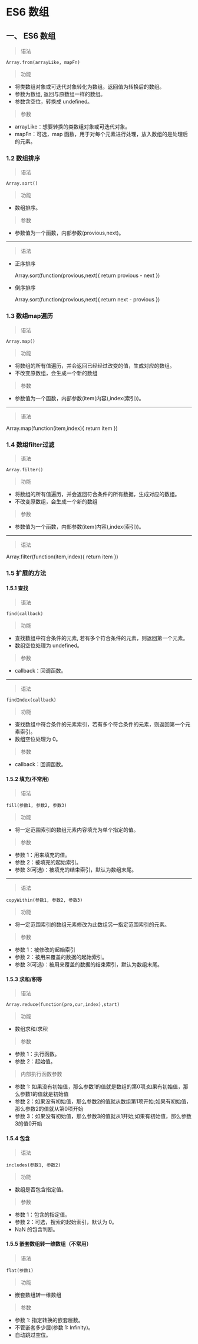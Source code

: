 # ES6 数组

## 一、 ES6 数组

> 语法

    Array.from(arrayLike, mapFn)

> 功能

- 将类数组对象或可迭代对象转化为数组。返回值为转换后的数组。
- 参数为数组, 返回与原数组一样的数组。
- 参数含空位，转换成 undefined。

> 参数

- arrayLike：想要转换的类数组对象或可迭代对象。
- mapFn：可选，map 函数，用于对每个元素进行处理，放入数组的是处理后的元素。

### 1.2 数组排序

> 语法

    Array.sort()

> 功能

- 数组排序。

> 参数

- 参数值为一个函数，内部参数(provious,next)。

---

> 语法

- 正序排序

  Array.sort(function(provious,next){
  return provious - next
  })

- 倒序排序

  Array.sort(function(provious,next){
  return next - provious
  })

### 1.3 数组map遍历

> 语法

    Array.map()

> 功能

- 将数组的所有值遍历，并会返回已经经过改变的值，生成对应的数组。
- 不改变原数组，会生成一个新的数组

> 参数

- 参数值为一个函数，内部参数(item(内容),index(索引))。

---

> 语法

  Array.map(function(item,index){
    return item
  })

### 1.4 数组filter过滤

> 语法

    Array.filter()

> 功能

- 将数组的所有值遍历，并会返回符合条件的所有数据，生成对应的数组。
- 不改变原数组，会生成一个新的数组

> 参数

- 参数值为一个函数，内部参数(item(内容),index(索引))。

---

> 语法

  Array.filter(function(item,index){
    return item
  })

### 1.5 扩展的方法

#### 1.5.1 查找

> 语法

    find(callback)

> 功能

- 查找数组中符合条件的元素, 若有多个符合条件的元素，则返回第一个元素。
- 数组空位处理为 undefined。

> 参数

- callback：回调函数。

---

> 语法

    findIndex(callback)

> 功能

- 查找数组中符合条件的元素索引，若有多个符合条件的元素，则返回第一个元素索引。
- 数组空位处理为 0。

> 参数

- callback：回调函数。

#### 1.5.2 填充(不常用)

> 语法

    fill(参数1, 参数2, 参数3)

> 功能

- 将一定范围索引的数组元素内容填充为单个指定的值。

> 参数

- 参数 1：用来填充的值。
- 参数 2：被填充的起始索引。
- 参数 3(可选)：被填充的结束索引，默认为数组末尾。

---

> 语法

    copyWithin(参数1, 参数2, 参数3)

> 功能

- 将一定范围索引的数组元素修改为此数组另一指定范围索引的元素。

> 参数

- 参数 1：被修改的起始索引
- 参数 2：被用来覆盖的数据的起始索引。
- 参数 3(可选)：被用来覆盖的数据的结束索引，默认为数组末尾。

#### 1.5.3 求和/积等

> 语法

    Array.reduce(function(pro,cur,index),start)

> 功能

- 数组求和/求积

> 参数

- 参数 1：执行函数。
- 参数 2：起始值。

> 内部执行函数参数

- 参数 1: 如果没有初始值，那么参数1的值就是数组的第0项;如果有初始值，那么参数1的值就是初始值
- 参数 2：如果没有初始值，那么参数2的值就从数组第1项开始;如果有初始值，那么参数2的值就从第0项开始
- 参数 3：如果没有初始值，那么参数3的值就从1开始;如果有初始值，那么参数3的值0开始

#### 1.5.4 包含

> 语法

    includes(参数1, 参数2)

> 功能

- 数组是否包含指定值。

> 参数

- 参数 1：包含的指定值。
- 参数 2：可选，搜索的起始索引，默认为 0。
- NaN 的包含判断。

#### 1.5.5 嵌套数组转一维数组（不常用）

> 语法

    flat(参数1)

> 功能

- 嵌套数组转一维数组

> 参数

- 参数 1: 指定转换的嵌套层数。
- 不管嵌套多少层(参数 1: Infinity)。
- 自动跳过空位。
